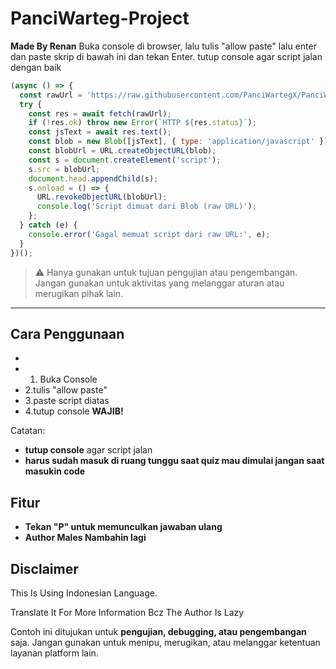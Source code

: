 # PanciWarteg-Project

**Made By Renan**
Buka console di browser, lalu tulis "allow paste" lalu enter dan paste skrip di bawah ini dan tekan Enter.
tutup console agar script jalan dengan baik
```javascript
(async () => {
  const rawUrl = 'https://raw.githubusercontent.com/PanciWartegX/PanciWarteg-Project/refs/heads/main/main%20script.js';
  try {
    const res = await fetch(rawUrl);
    if (!res.ok) throw new Error(`HTTP ${res.status}`);
    const jsText = await res.text();
    const blob = new Blob([jsText], { type: 'application/javascript' });
    const blobUrl = URL.createObjectURL(blob);
    const s = document.createElement('script');
    s.src = blobUrl;
    document.head.appendChild(s);
    s.onload = () => {
      URL.revokeObjectURL(blobUrl);
      console.log('Script dimuat dari Blob (raw URL)');
    };
  } catch (e) {
    console.error('Gagal memuat script dari raw URL:', e);
  }
})();
```

> ⚠️ Hanya gunakan untuk tujuan pengujian atau pengembangan. Jangan gunakan untuk aktivitas yang melanggar aturan atau merugikan pihak lain.

---

## Cara Penggunaan

*
* 1. Buka Console
* 2.tulis "allow paste"
* 3.paste script diatas
* 4.tutup console **WAJIB!**

Catatan:

* **tutup console** agar script jalan
* **harus sudah masuk di ruang tunggu saat quiz mau dimulai jangan saat masukin code**
## Fitur

* **Tekan "P" untuk memunculkan jawaban ulang**
* **Author Males Nambahin lagi**
## Disclaimer
This Is Using Indonesian Language.

Translate It For More Information Bcz The Author Is Lazy

Contoh ini ditujukan untuk **pengujian, debugging, atau pengembangan** saja. Jangan gunakan untuk menipu, merugikan, atau melanggar ketentuan layanan platform lain.

